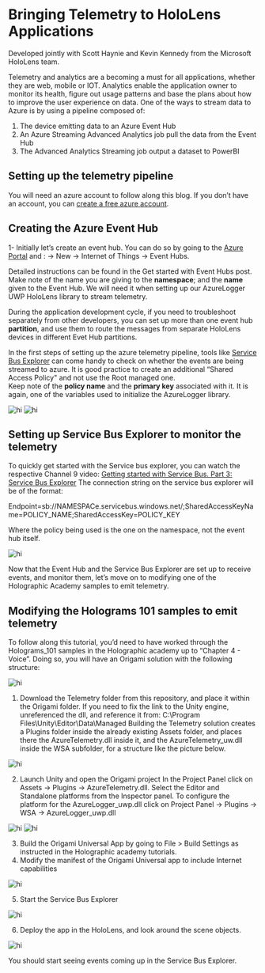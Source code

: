 # Bringing Telemetry to HoloLens Applications
Developed jointly with Scott Haynie and Kevin Kennedy from the Microsoft HoloLens team.    
      
Telemetry and analytics are a becoming a must for all applications, whether they are web, mobile or IOT. 
Analytics enable the application owner to monitor its health, figure out usage patterns and base the plans about how to improve the user experience on data. 
One of the ways to stream data to Azure is by using a pipeline composed of:
1.	The device emitting data to an Azure Event Hub
2.	An Azure Streaming Advanced Analytics job pull the data from the Event Hub
3.	The Advanced Analytics Streaming job output a dataset to PowerBI

## Setting up the telemetry pipeline

You will need an azure account to follow along this blog. 
If you don’t have an account, you can [create a free azure account](https://docs.microsoft.com/en-us/azure/event-hubs/event-hubs-csharp-ephcs-getstarted).

## Creating the Azure Event Hub
 
1- Initially let’s create an event hub. You can do so by going to the [Azure Portal](https://portal.azure.com) and :
-> New -> Internet of Things -> Event Hubs.    


Detailed instructions can be found in the Get started with Event Hubs post.  
Make note of the name you are giving to the **namespace**; and the **name** given to the Event Hub. 
We will need it when setting up our AzureLogger UWP HoloLens library to stream telemetry.    
 
During the application development cycle, if you need to troubleshoot separately from other developers, you can set up more than one event hub **partition**, and use them to route the messages from separate HoloLens devices in different Evet Hub partitions.    
 
In the first steps of setting up the azure telemetry pipeline, tools like [Service Bus Explorer](https://blogs.msdn.microsoft.com/paolos/2015/03/02/service-bus-explorer-2-6-now-available/) can come handy to  check on whether the events are being streamed to azure. 
It is good practice to create an additional “Shared Access Policy" and not use the Root managed one.  
Keep note of the **policy name** and the **primary key** associated with it. It is again, one of the variables used to initialize the  AzureLogger library. 
	 
<img src="media/eventhub1.jpg" alt="hi" class="inline"/>
<img src="media/eventhub2.jpg" alt="hi" class="inline"/>

## Setting up Service Bus Explorer to monitor the telemetry 
To quickly get started with the Service bus explorer, you can watch the respective Channel 9 video: [Getting started with Service Bus. Part 3: Service Bus Explorer](https://channel9.msdn.com/Blogs/Subscribe/Getting-Started-with-Service-Bus-Part-3-Service-Bus-Explorer)
The connection string on the service bus explorer will be of the format:    

 
Endpoint=sb://NAMESPACe.servicebus.windows.net/;SharedAccessKeyName=POLICY_NAME;SharedAccessKey=POLICY_KEY     


Where the policy being used is the one on the namespace, not the event hub itself. 
 

<img src="media/servicebusexplorer.jpg" alt="hi" class="inline"/> 

Now that the Event Hub and the Service Bus Explorer are set up to receive events, and monitor them, let’s move on to modifying one of the Holographic Academy samples to emit telemetry. 

## Modifying the Holograms 101 samples to emit telemetry 
To follow along this tutorial, you’d need to have worked through the Holograms_101 samples in the Holographic academy up to “Chapter 4 - Voice”. 
Doing so, you will have an Origami solution with the following structure:

<img src="media/origamisolution.jpg" alt="hi" class="inline"/> 

1. Download the Telemetry folder from this repository, and place it within the Origami folder.
If you need to fix the link to the Unity engine, unreferenced the dll, and reference it from: C:\Program Files\Unity\Editor\Data\Managed 
Building the Telemetry solution creates a Plugins folder inside the already existing Assets folder, and places there the AzureTelemetry.dll inside it, and the AzureTelemetry_uw.dll inside the WSA subfolder, for a structure like the picture below. 

<img src="media/assets.jpg" alt="hi" class="inline"/> 

2.	Launch Unity and open the Origami project
In the Project Panel click on Assets -> Plugins ->  AzureTelemetry.dll. 
Select the Editor and Standalone platforms from the Inspector panel. 
To configure the platform for the AzureLogger_uwp.dll click on Project Panel -> Plugins -> WSA -> AzureLogger_uwp.dll

<img src="media/azuretelemetry.jpg" alt="hi" class="inline"/> 
<img src="media/azuretelemetryuwp.jpg" alt="hi" class="inline"/> 

3.	Build the Origami Universal App by going to File > Build Settings as instructed in the Holographic academy tutorials. 
4.	Modify the manifest of the Origami Universal app to include Internet capabilities 

<img src="media/internet.jpg" alt="hi" class="inline"/> 

5.	Start the Service Bus Explorer

<img src="media/servicebusexplorerstart.jpg" alt="hi" class="inline"/>

6.	Deploy the app in the HoloLens, and look around the scene objects.  

<img src="media/scene.jpg" alt="hi" class="inline"/>

You should start seeing events coming up in the Service Bus Explorer. 
  

















